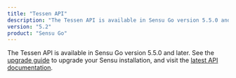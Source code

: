 ```yaml
---
title: "Tessen API"
description: "The Tessen API is available in Sensu Go version 5.5.0 and later."
version: "5.2"
product: "Sensu Go"
---
```


The Tessen API is available in Sensu Go version 5.5.0 and later.
See the [upgrade guide][6] to upgrade your Sensu installation, and visit the [latest API documentation][7].

[6]: /sensu-go/latest/installation/upgrade
[7]: /sensu-go/latest/api/tessen
